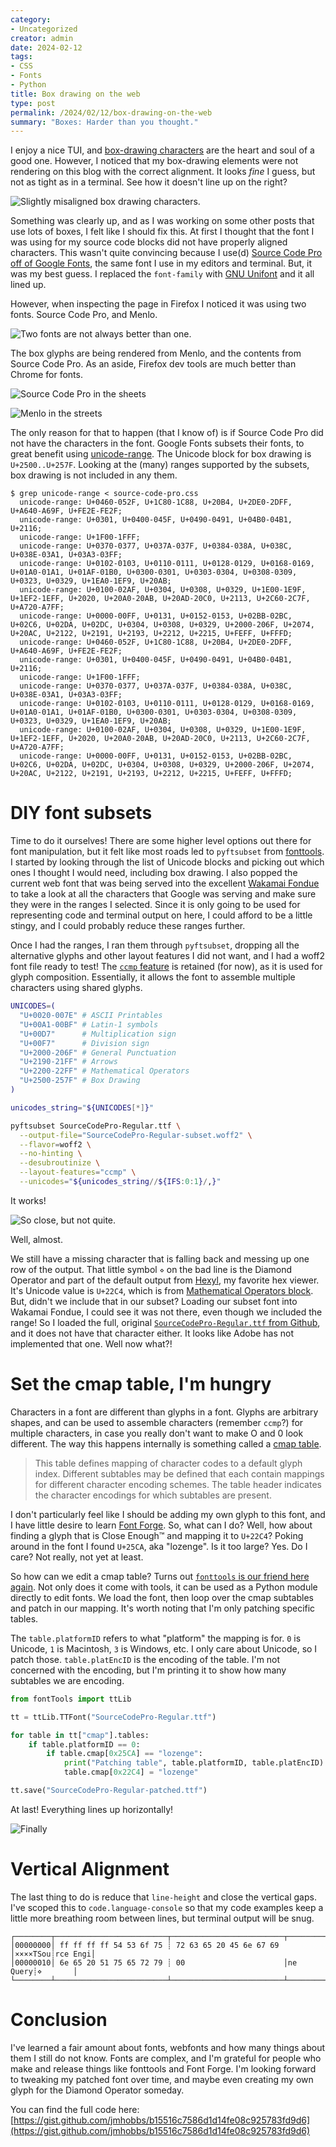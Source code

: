 ```yaml
---
category:
- Uncategorized
creator: admin
date: 2024-02-12
tags:
- CSS 
- Fonts
- Python
title: Box drawing on the web
type: post
permalink: /2024/02/12/box-drawing-on-the-web
summary: "Boxes: Harder than you thought."
---
```


I enjoy a nice TUI, and [box-drawing characters](https://en.wikipedia.org/wiki/Box-drawing_character) are the heart and soul of a good one.  However, I noticed that my box-drawing elements were not rendering on this blog with the correct alignment. It looks _fine_ I guess, but not as tight as in a terminal. See how it doesn't line up on the right?

![Slightly misaligned box drawing characters.](https://static.velvetcache.org/pages/2024/02/12/oh-no.png)

Something was clearly up, and as I was working on some other posts that use lots of boxes, I felt like I should fix this.  At first I thought that the font I was using for my source code blocks did not have properly aligned characters.  This wasn't quite convincing because I use(d) [Source Code Pro off of Google Fonts](https://fonts.google.com/specimen/Source+Code+Pro), the same font I use in my editors and terminal.  But, it was my best guess.  I replaced the `font-family` with [GNU Unifont](https://unifoundry.com/unifont/index.html) and it all lined up.

However, when inspecting the page in Firefox I noticed it was using two fonts.  Source Code Pro, and Menlo.

![Two fonts are not always better than one.](https://static.velvetcache.org/pages/2024/02/12/firefox-font-inspector.png)

The box glyphs are being rendered from Menlo, and the contents from Source Code Pro. As an aside, Firefox dev tools are much better than Chrome for fonts.

![Source Code Pro in the sheets](https://static.velvetcache.org/pages/2024/02/12/source-code-pro.png)

![Menlo in the streets](https://static.velvetcache.org/pages/2024/02/12/menlo.png)

The only reason for that to happen (that I know of) is if Source Code Pro did not have the characters in the font.  Google Fonts subsets their fonts, to great benefit using [unicode-range](https://developer.mozilla.org/en-US/docs/Web/CSS/@font-face/unicode-range).  The Unicode block for box drawing is `U+2500..U+257F`.  Looking at the (many) ranges supported by the subsets, box drawing is not included in any them.

```console
$ grep unicode-range < source-code-pro.css
  unicode-range: U+0460-052F, U+1C80-1C88, U+20B4, U+2DE0-2DFF, U+A640-A69F, U+FE2E-FE2F;
  unicode-range: U+0301, U+0400-045F, U+0490-0491, U+04B0-04B1, U+2116;
  unicode-range: U+1F00-1FFF;
  unicode-range: U+0370-0377, U+037A-037F, U+0384-038A, U+038C, U+038E-03A1, U+03A3-03FF;
  unicode-range: U+0102-0103, U+0110-0111, U+0128-0129, U+0168-0169, U+01A0-01A1, U+01AF-01B0, U+0300-0301, U+0303-0304, U+0308-0309, U+0323, U+0329, U+1EA0-1EF9, U+20AB;
  unicode-range: U+0100-02AF, U+0304, U+0308, U+0329, U+1E00-1E9F, U+1EF2-1EFF, U+2020, U+20A0-20AB, U+20AD-20C0, U+2113, U+2C60-2C7F, U+A720-A7FF;
  unicode-range: U+0000-00FF, U+0131, U+0152-0153, U+02BB-02BC, U+02C6, U+02DA, U+02DC, U+0304, U+0308, U+0329, U+2000-206F, U+2074, U+20AC, U+2122, U+2191, U+2193, U+2212, U+2215, U+FEFF, U+FFFD;
  unicode-range: U+0460-052F, U+1C80-1C88, U+20B4, U+2DE0-2DFF, U+A640-A69F, U+FE2E-FE2F;
  unicode-range: U+0301, U+0400-045F, U+0490-0491, U+04B0-04B1, U+2116;
  unicode-range: U+1F00-1FFF;
  unicode-range: U+0370-0377, U+037A-037F, U+0384-038A, U+038C, U+038E-03A1, U+03A3-03FF;
  unicode-range: U+0102-0103, U+0110-0111, U+0128-0129, U+0168-0169, U+01A0-01A1, U+01AF-01B0, U+0300-0301, U+0303-0304, U+0308-0309, U+0323, U+0329, U+1EA0-1EF9, U+20AB;
  unicode-range: U+0100-02AF, U+0304, U+0308, U+0329, U+1E00-1E9F, U+1EF2-1EFF, U+2020, U+20A0-20AB, U+20AD-20C0, U+2113, U+2C60-2C7F, U+A720-A7FF;
  unicode-range: U+0000-00FF, U+0131, U+0152-0153, U+02BB-02BC, U+02C6, U+02DA, U+02DC, U+0304, U+0308, U+0329, U+2000-206F, U+2074, U+20AC, U+2122, U+2191, U+2193, U+2212, U+2215, U+FEFF, U+FFFD;
```

# DIY font subsets

Time to do it ourselves!  There are some higher level options out there for font manipulation, but it felt like most roads led to `pyftsubset` from [fonttools](https://github.com/fonttools/fonttools).  I started by looking through the list of Unicode blocks and picking out which ones I thought I would need, including box drawing.  I also popped the current web font that was being served into the excellent [Wakamai Fondue](https://wakamaifondue.com/) to take a look at all the characters that Google was serving and make sure they were in the ranges I selected.  Since it is only going to be used for representing code and terminal output on here, I could afford to be a little stingy, and I could probably reduce these ranges further.

Once I had the ranges, I ran them through `pyftsubset`, dropping all the alternative glyphs and other layout features I did not want, and I had a woff2 font file ready to test!  The [`ccmp` feature](https://learn.microsoft.com/en-us/typography/opentype/spec/features_ae#tag-ccmp) is retained (for now), as it is used for glyph composition. Essentially, it allows the font to assemble multiple characters using shared glyphs.

```bash
UNICODES=(
  "U+0020-007E" # ASCII Printables
  "U+00A1-00BF" # Latin-1 symbols
  "U+00D7"      # Multiplication sign
  "U+00F7"      # Division sign
  "U+2000-206F" # General Punctuation
  "U+2190-21FF" # Arrows
  "U+2200-22FF" # Mathematical Operators
  "U+2500-257F" # Box Drawing
)

unicodes_string="${UNICODES[*]}"

pyftsubset SourceCodePro-Regular.ttf \
  --output-file="SourceCodePro-Regular-subset.woff2" \
  --flavor=woff2 \
  --no-hinting \
  --desubroutinize \
  --layout-features="ccmp" \
  --unicodes="${unicodes_string//${IFS:0:1}/,}" 
```

It works!

![So close, but not quite.](https://static.velvetcache.org/pages/2024/02/12/almost.png)

Well, almost.

We still have a missing character that is falling back and messing up one row of the output. That little symbol `⋄` on the bad line is the Diamond Operator and part of the default output from [Hexyl](https://github.com/sharkdp/hexyl), my favorite hex viewer.  It's Unicode value is `U+22C4`, which is from [Mathematical Operators block](https://en.wikipedia.org/wiki/Mathematical_Operators_(Unicode_block)). But, didn't we include that in our subset?  Loading our subset font into Wakamai Fondue, I could see it was not there, even though we included the range!  So I loaded the full, original [`SourceCodePro-Regular.ttf` from Github](https://github.com/adobe-fonts/source-code-pro), and it does not have that character either. It looks like Adobe has not implemented that one. Well now what?!

# Set the cmap table, I'm hungry

Characters in a font are different than glyphs in a font.  Glyphs are arbitrary shapes, and can be used to assemble characters (remember `ccmp`?) for multiple characters, in case you really don't want to make O and 0 look different.  The way this happens internally is something called a [cmap table](https://learn.microsoft.com/en-us/typography/opentype/spec/cmap).

> This table defines mapping of character codes to a default glyph index. Different subtables may be defined that each contain mappings for different character encoding schemes. The table header indicates the character encodings for which subtables are present.

I don't particularly feel like I should be adding my own glyph to this font, and I have little desire to learn [Font Forge](https://fontforge.org/en-US/).  So, what can I do?  Well, how about finding a glyph that is Close Enough™ and mapping it to `U+22C4`?  Poking around in the font I found `U+25CA`, aka "lozenge".  Is it too large? Yes.  Do I care?  Not really, not yet at least.

So how can we edit a cmap table?  Turns out [`fonttools` is our friend here again](https://fonttools.readthedocs.io/en/latest/ttLib/tables/_c_m_a_p.html). Not only does it come with tools, it can be used as a Python module directly to edit fonts.  We load the font, then loop over the cmap subtables and patch in our mapping. It's worth noting that I'm only patching specific tables.

The `table.platformID` refers to what "platform" the mapping is for.  `0` is Unicode, `1` is Macintosh, `3` is Windows, etc.  I only care about Unicode, so I patch those. `table.platEncID` is the encoding of the table.  I'm not concerned with the encoding, but I'm printing it to show how many subtables we are encoding.

```python
from fontTools import ttLib

tt = ttLib.TTFont("SourceCodePro-Regular.ttf")

for table in tt["cmap"].tables:
    if table.platformID == 0:
        if table.cmap[0x25CA] == "lozenge":
            print("Patching table", table.platformID, table.platEncID)
            table.cmap[0x22C4] = "lozenge"

tt.save("SourceCodePro-Regular-patched.ttf")
```

At last!  Everything lines up horizontally!

![Finally](https://static.velvetcache.org/pages/2024/02/12/sweet-relief.png)

# Vertical Alignment

The last thing to do is reduce that `line-height` and close the vertical gaps.  I've scoped this to `code.language-console` so that my code examples keep a little more breathing room between lines, but terminal output will be snug.

```console
┌────────┬─────────────────────────┬─────────────────────────┬────────┬────────┐
│00000000│ ff ff ff ff 54 53 6f 75 ┊ 72 63 65 20 45 6e 67 69 │××××TSou┊rce Engi│
│00000010│ 6e 65 20 51 75 65 72 79 ┊ 00                      │ne Query┊⋄       │
└────────┴─────────────────────────┴─────────────────────────┴────────┴────────┘
```

# Conclusion

I've learned a fair amount about fonts, webfonts and how many things about them I still do not know.  Fonts are complex, and I'm grateful for people who make and release things like fonttools and Font Forge.  I'm looking forward to tweaking my patched font over time, and maybe even creating my own glyph for the Diamond Operator someday.

You can find the full code here: [https://gist.github.com/jmhobbs/b15516c7586d1d14fe08c925783fd9d6](https://gist.github.com/jmhobbs/b15516c7586d1d14fe08c925783fd9d6)

